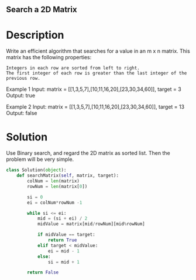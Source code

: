 Search a 2D Matrix
---

# Description

Write an efficient algorithm that searches for a value in an m x n matrix. This matrix has the following properties:

    Integers in each row are sorted from left to right.
    The first integer of each row is greater than the last integer of the previous row.

Example 1
Input: matrix = [[1,3,5,7],[10,11,16,20],[23,30,34,60]], target = 3
Output: true

Example 2
Input: matrix = [[1,3,5,7],[10,11,16,20],[23,30,34,60]], target = 13
Output: false

# Solution

Use Binary search, and regard the 2D matrix as sorted list. Then the problem will be very simple.

``` python
class Solution(object):
    def searchMatrix(self, matrix, target):
        colNum = len(matrix)
        rowNum = len(matrix[0])

        si = 0
        ei = colNum*rowNum -1

        while si <= ei:
            mid = (si + ei) / 2
            midValue = matrix[mid/rowNum][mid%rowNum]

            if midValue == target:
                return True
            elif target < midValue:
                ei = mid - 1
            else:
                si = mid + 1

        return False
```
